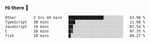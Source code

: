 ### Hi there 👋

<!--
**WShiBin/WShiBin** is a ✨ _special_ ✨ repository because its `README.md` (this file) appears on your GitHub profile.

Here are some ideas to get you started:

- 🔭 I’m currently working on ...
- 🌱 I’m currently learning ...
- 👯 I’m looking to collaborate on ...
- 🤔 I’m looking for help with ...
- 💬 Ask me about ...
- 📫 How to reach me: ...
- 😄 Pronouns: ...
- ⚡ Fun fact: ...
-->

<!--START_SECTION:waka-->

```txt
Other        2 hrs 44 mins   ████████████████░░░░░░░░░   63.98 %
TypeScript   30 mins         ███░░░░░░░░░░░░░░░░░░░░░░   11.98 %
JavaScript   19 mins         ██░░░░░░░░░░░░░░░░░░░░░░░   07.54 %
C            18 mins         █▓░░░░░░░░░░░░░░░░░░░░░░░   07.33 %
fish         10 mins         █░░░░░░░░░░░░░░░░░░░░░░░░   04.27 %
```

<!--END_SECTION:waka-->
